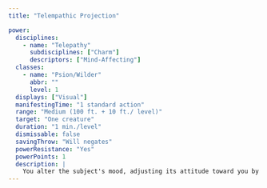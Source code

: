 ```yaml
---
title: "Telempathic Projection"

power:
  disciplines:
    - name: "Telepathy"
      subdisciplines: ["Charm"]
      descriptors: ["Mind-Affecting"]
  classes:
    - name: "Psion/Wilder"
      abbr: ""
      level: 1
  displays: ["Visual"]
  manifestingTime: "1 standard action"
  range: "Medium (100 ft. + 10 ft./ level)"
  target: "One creature"
  duration: "1 min./level"
  dismissable: false
  savingThrow: "Will negates"
  powerResistance: "Yes"
  powerPoints: 1
  description: |
    You alter the subject's mood, adjusting its attitude toward you by one step in a positive direction. For instance, an unfriendly creature can be made indifferent, or a hostile creature unfriendly. You can grant a +4 bonus on your own (or others') Bluff, Diplomacy, Intimidate, Perform, or Sense Motive checks involving the affected creature.
---
```

